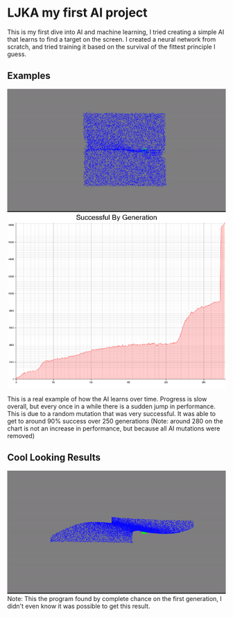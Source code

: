 # LJKA my first AI project

This is my first dive into AI and machine learning, I tried creating a simple AI that learns to find a target on the screen. I created a neural network from scratch, and tried training it based on the survival of the fittest principle I guess.

## Examples

![example 2 animation](media/ex2.gif)
![example 2 chart](media/ex2.png)

This is a real example of how the AI learns over time. Progress is slow overall, but every once in a while there is a sudden jump in performance. This is due to a random mutation that was very successful. It was able to get to around 90% success over 250 generations (Note: around 280 on the chart is not an increase in performance, but because all AI mutations were removed)

## Cool Looking Results

![spiral](media/super_nice_spiral.gif)  
Note: This the program found by complete chance on the first generation, I didn't even know it was possible to get this result.

